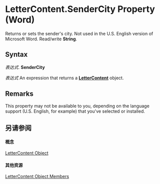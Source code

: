 
# LetterContent.SenderCity Property (Word)

Returns or sets the sender's city. Not used in the U.S. English version of Microsoft Word. Read/write  **String**.


## Syntax

 _表达式_. **SenderCity**

 _表达式_ An expression that returns a **[LetterContent](62a4e17a-6598-c904-f27d-817c19c04981.md)** object.


## Remarks

This property may not be available to you, depending on the language support (U.S. English, for example) that you've selected or installed.


## 另请参阅


#### 概念


[LetterContent Object](62a4e17a-6598-c904-f27d-817c19c04981.md)
#### 其他资源


[LetterContent Object Members](http://msdn.microsoft.com/library/614f0a71-9722-0847-5b5f-fd6b0a85bd2f%28Office.15%29.aspx)